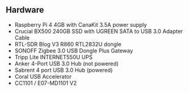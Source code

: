 ## Hardware

+ Raspberry Pi 4 4GB with CanaKit 3.5A power supply
+ Crucial BX500 240GB SSD with UGREEN SATA to USB 3.0 Adapter Cable
+ RTL-SDR Blog V3 R860 RTL2832U dongle
+ SONOFF Zigbee 3.0 USB Dongle Plus Gateway
+ Tripp Lite INTERNET550U UPS
+ Anker 4-Port USB 3.0 Hub (not powered)
+ Sabrent 4 port USB 3.0 Hub (powered)
+ Coral USB Accelerator 
+ CC1101 / E07-MD1101 V2
